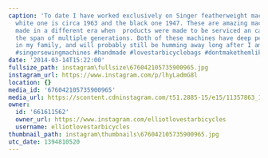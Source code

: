 ```yaml
---
caption: 'To date I have worked exclusively on Singer featherweight machines. The
  white one is circa 1963 and the black one 1947. These are amazing machines clearly
  made in a different era when  products were made to be serviced an cared for over
  the span of multiple generations. Both of these machines have deep personal history
  in my family, and will probably still be humming away long after I am gone. #sometimestheoldwaysarebest
  #singersewingmachines #handmade #lovestarbicyclebags #dontmakethemliketheyusedtoo'
date: '2014-03-14T15:22:00'
fullsize_path: instagram\fullsize\676042105735900965.jpg
instagram_url: https://www.instagram.com/p/lhyLadmG8l
location: {}
media_id: '676042105735900965'
media_url: https://scontent.cdninstagram.com/t51.2885-15/e15/11357863_1591128401137299_619863309_n.jpg?ig_cache_key=Njc2MDQyMTA1NzM1OTAwOTY1.2
owner:
  id: '661611562'
  owner_url: https://www.instagram.com/elliotlovestarbicycles
  username: elliotlovestarbicycles
thumbnail_path: instagram\thumbnails\676042105735900965.jpg
utc_date: 1394810520
---
```

